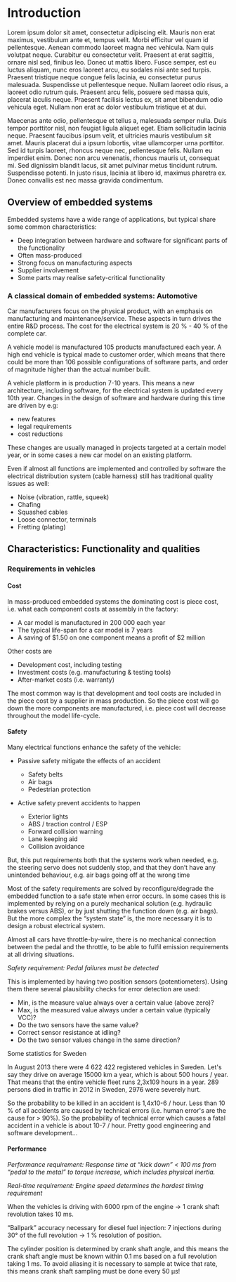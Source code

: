 # Introduction

Lorem ipsum dolor sit amet, consectetur adipiscing elit. Mauris non erat maximus, vestibulum ante et, tempus velit. Morbi efficitur vel quam id pellentesque. Aenean commodo laoreet magna nec vehicula. Nam quis volutpat neque. Curabitur eu consectetur velit. Praesent at erat sagittis, ornare nisl sed, finibus leo. Donec ut mattis libero. Fusce semper, est eu luctus aliquam, nunc eros laoreet arcu, eu sodales nisi ante sed turpis. Praesent tristique neque congue felis lacinia, eu consectetur purus malesuada. Suspendisse ut pellentesque neque. Nullam laoreet odio risus, a laoreet odio rutrum quis. Praesent arcu felis, posuere sed massa quis, placerat iaculis neque. Praesent facilisis lectus ex, sit amet bibendum odio vehicula eget. Nullam non erat ac dolor vestibulum tristique et at dui.

Maecenas ante odio, pellentesque et tellus a, malesuada semper nulla. Duis tempor porttitor nisl, non feugiat ligula aliquet eget. Etiam sollicitudin lacinia neque. Praesent faucibus ipsum velit, et ultricies mauris vestibulum sit amet. Mauris placerat dui a ipsum lobortis, vitae ullamcorper urna porttitor. Sed id turpis laoreet, rhoncus neque nec, pellentesque felis. Nullam eu imperdiet enim. Donec non arcu venenatis, rhoncus mauris ut, consequat mi. Sed dignissim blandit lacus, sit amet pulvinar metus tincidunt rutrum. Suspendisse potenti. In justo risus, lacinia at libero id, maximus pharetra ex. Donec convallis est nec massa gravida condimentum.

## Overview of embedded systems
Embedded systems have a wide range of applications, but typical share some common characteristics:

- Deep integration between hardware and software for significant parts of the functionality
- Often mass-produced
- Strong focus on manufacturing aspects
- Supplier involvement
- Some parts may realise safety-critical functionality

### A classical domain of embedded systems: Automotive

Car manufacturers focus on the physical product, with an emphasis on manufacturing and maintenance/service. These aspects in turn drives the entire R&D process. The cost for the electrical system is 20 % - 40 % of the complete car.

A vehicle model is manufactured 105 products manufactured each year. A high end vehicle is typical made to customer order, which means that there could be more than 106 possible configurations of software parts, and order of magnitude higher than the actual number built.

A vehicle platform in is production 7-10 years. This means a new architecture, including software, for the electrical system is updated every 10th year. Changes in the design of software and hardware during this time are driven by e.g:

- new features
- legal requirements
- cost reductions

These changes are usually managed in projects targeted at a certain model year, or in some cases a new car model on an existing platform.

Even if  almost all functions are implemented and controlled by software the electrical distribution system (cable harness) still has traditional quality issues as well:

- Noise (vibration, rattle, squeek)
- Chafing
- Squashed cables
- Loose connector, terminals
- Fretting (plating)

## Characteristics: Functionality and qualities

### Requirements in vehicles

#### Cost
In mass-produced embedded systems the dominating cost is piece cost, i.e. what each component costs at assembly in the factory:

- A car model is manufactured in 200 000 each year
- The typical life-span for a car model is 7 years
- A saving of $1.50 on one component means a profit of $2 million

Other costs are

- Development cost, including testing
- Investment costs (e.g. manufacturing & testing tools)
- After-market costs (i.e. warranty)

The most common way is that development and tool costs are included in the piece cost by a supplier in mass production.
So the piece cost will go down the more components are manufactured, i.e. piece cost will decrease throughout the model life-cycle.


#### Safety

Many electrical functions enhance the safety of the vehicle:

- Passive safety mitigate the effects of an accident

	- Safety belts
	- Air bags
	- Pedestrian protection

- Active safety prevent accidents to happen

	- Exterior lights
	- ABS / traction control / ESP
	- Forward collision warning
	- Lane keeping aid
	- Collision avoidance

But, this put requirements both that the systems work when needed, e.g. the steering servo does not suddenly stop, and that they don’t have any unintended behaviour, e.g. air bags going off at the wrong time

Most of the safety requirements are solved by reconfigure/degrade the embedded function to a safe state when error occurs.
In some cases this is implemented by relying on a purely mechanical solution (e.g. hydraulic brakes versus ABS), or by just shutting the function down (e.g. air bags).
But the more complex the “system state” is, the more necessary it is to design a robust electrical system.

Almost all cars have throttle-by-wire, there is no mechanical connection between the pedal and the throttle, to be able to fulfil emission requirements at all driving situations.

_Safety requirement: Pedal failures must be detected_

This is implemented by having two position sensors (potentiometers). Using them there several plausibility checks for error detection are used:

- Min, is the measure value always over a certain value (above zero)?
- Max, is the measured value always under a certain value (typically VCC)?
- Do the two sensors have the same value?
- Correct sensor resistance at idling?
- Do the two sensor values change in the same direction?

Some statistics for Sweden

In August 2013 there were 4 622 422 registered vehicles in Sweden. Let's say they drive on average 15000 km a year, which is about 500 hours / year.
That means that the entire vehicle fleet runs 2,3x109 hours in a year. 289 persons died in traffic in 2012 in Sweden, 2976 were severely hurt.

So the probability to be killed in an accident is 1,4x10-6 / hour. Less than 10 % of all accidents are caused by technical errors (i.e. human error's are the cause for > 90%). So the probability of  technical error which causes a fatal accident in a vehicle is about 10-7 / hour. Pretty good engineering and software development...


#### Performance

_Performance requirement: Response time at “kick down” < 100 ms from “pedal to the metal” to torque increase, which includes physical inertia._

_Real-time requirement: Engine speed determines the hardest timing requirement_

When the vehicles is driving with 6000 rpm of the engine -> 1 crank shaft revolution takes 10 ms.

“Ballpark” accuracy necessary for diesel fuel injection: 7 injections during 30° of the full revolution -> 1 % resolution of position. 

The cylinder position is determined by crank shaft angle, and this means the crank shaft angle must be known within 0.1 ms based on a full revolution taking 1 ms. To avoid aliasing it is necessary to sample at twice that rate, this means crank shaft sampling must be done every 50 µs!






